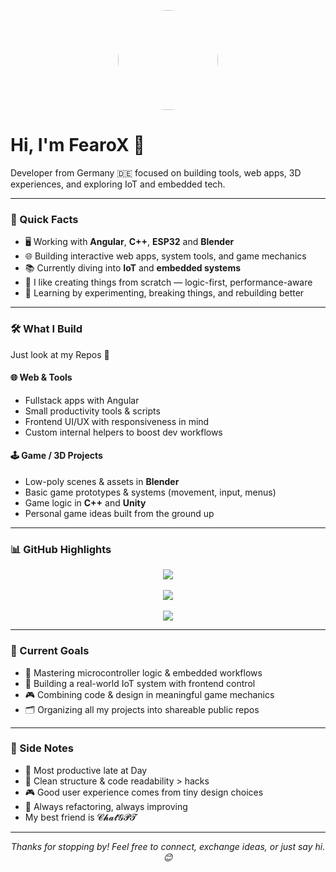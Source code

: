 <p align="center">
  <img src="https://media2.giphy.com/media/v1.Y2lkPTc5MGI3NjExYmJ5ZjJwaXJnNDlwYWp6a3Fjb2VmMTRuaG96NW5qYzlpazdva2J4biZlcD12MV9pbnRlcm5hbF9naWZfYnlfaWQmY3Q9Zw/tHIRLHtNwxpjIFqPdV/giphy.gif" width="160" style="border-radius: 50%;" />
</p>

<h1>Hi, I'm FearoX 👋</h1>

<p>
  Developer from Germany 🇩🇪 focused on building tools, web apps, 3D experiences, and exploring IoT and embedded tech.
</p>

---

### 🚀 Quick Facts

- 🖥️ Working with **Angular**, **C++**, **ESP32** and **Blender**
- 🌐 Building interactive web apps, system tools, and game mechanics
- 📚 Currently diving into **IoT** and **embedded systems**
- 🔧 I like creating things from scratch — logic-first, performance-aware
- 🧠 Learning by experimenting, breaking things, and rebuilding better

---

### 🛠️ What I Build

Just look at my Repos 🤪

#### 🌐 Web & Tools

- Fullstack apps with Angular  
- Small productivity tools & scripts  
- Frontend UI/UX with responsiveness in mind  
- Custom internal helpers to boost dev workflows  

#### 🕹️ Game / 3D Projects

- Low-poly scenes & assets in **Blender**  
- Basic game prototypes & systems (movement, input, menus)  
- Game logic in **C++** and **Unity**  
- Personal game ideas built from the ground up  

---

### 📊 GitHub Highlights

<p align="center">
  <img src="https://github-readme-stats.vercel.app/api?username=FearoXHD&show_icons=true&theme=default" />
  <br/><br/>
  <img src="https://streak-stats.demolab.com?user=FearoXHD&theme=github-light&date_format=j%20M%5B%20Y%5D" />
  <br/><br/>
  <img src="https://github-readme-activity-graph.vercel.app/graph?username=FearoXHD&bg_color=ffffff&color=000000&line=2bff00&point=00d5ff&area=true&hide_border=true" />
</p>

---

### 🎯 Current Goals

- 🧠 Mastering microcontroller logic & embedded workflows  
- 🛜 Building a real-world IoT system with frontend control  
- 🎮 Combining code & design in meaningful game mechanics  
- 🗂️ Organizing all my projects into shareable public repos  

---

### 💬 Side Notes

- 🌙 Most productive late at Day  
- 📐 Clean structure & code readability > hacks  
- 🎮 Good user experience comes from tiny design choices  
- 🔄 Always refactoring, always improving
- My best friend is 𝓒𝓱𝓪𝓽𝓖𝓟𝓣


---

<p align="center">
  <i>Thanks for stopping by! Feel free to connect, exchange ideas, or just say hi. 😊</i>
</p>
